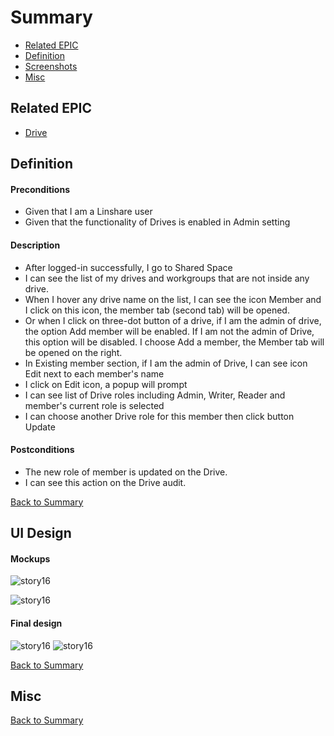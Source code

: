 # Summary

* [Related EPIC](#related-epic)
* [Definition](#definition)
* [Screenshots](#screenshots)
* [Misc](#misc)

## Related EPIC

* [Drive](./README.md)

## Definition

#### Preconditions

*  Given that I am a Linshare user 
*  Given that the functionality of Drives is enabled in Admin setting

#### Description

*  After logged-in successfully, I go to Shared Space 
*  I can see the list of my drives and workgroups that are not inside any drive.
*  When I hover any drive name on the list, I can see the icon Member and I click on this icon, the member tab (second tab) will be opened. 
*  Or when I click on three-dot button of a drive, if I am the admin of drive, the option Add member will be enabled. If I am not the admin of Drive, this option will be disabled. I choose Add a member, the Member tab will be opened on the right. 
*  In Existing member section, if I am the admin of Drive, I can see icon Edit next to each member's name 
*  I click on Edit icon, a popup will prompt 
*  I can see list of Drive roles including Admin, Writer, Reader and member's current role is selected 
*  I can choose another Drive role for this member then click button Update 

#### Postconditions

*  The new role of member  is updated on the Drive.
*  I can see this action on the Drive audit.

[Back to Summary](#summary)

## UI Design

#### Mockups

![story16](./mockups/16.1)

![story16](./mockups/16.2)

#### Final design

![story16](./design/16.1)
![story16](./design/16.2)

[Back to Summary](#summary)

## Misc

[Back to Summary](#summary)
